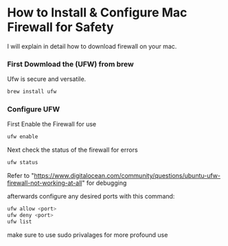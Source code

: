 # How to Install & Configure Mac Firewall for Safety
I will explain in detail how to download firewall on your mac.

### First Dowmload the (UFW) from brew
Ufw is secure and versatile.

```bash
brew install ufw
```

### Configure UFW
First Enable the Firewall for use
```bash
ufw enable
```
Next check the status of the firewall for errors
```bash
ufw status
```
Refer to "https://www.digitalocean.com/community/questions/ubuntu-ufw-firewall-not-working-at-all"
for debugging

afterwards configure any desired ports with this command:
```bash
ufw allow <port>
ufw deny <port>
ufw list
```
make sure to use sudo privalages for more profound use
